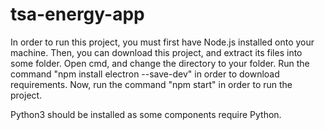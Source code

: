 # tsa-energy-app

In order to run this project, you must first have Node.js installed onto your machine. 
Then, you can download this project, and extract its files into some folder.
Open cmd, and change the directory to your folder.
Run the command "npm install electron --save-dev" in order to download requirements.
Now, run the command "npm start" in order to run the project.

Python3 should be installed as some components require Python.
